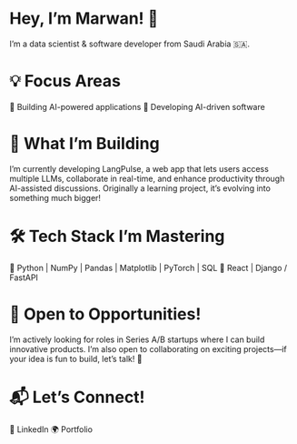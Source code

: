 # Hey, I’m Marwan! 👋

I’m a data scientist & software developer from Saudi Arabia 🇸🇦.

# 💡 Focus Areas

🔹 Building AI-powered applications
🔹 Developing AI-driven software

# 🚀 What I’m Building

I’m currently developing LangPulse, a web app that lets users access multiple LLMs, collaborate in real-time, and enhance productivity through AI-assisted discussions. Originally a learning project, it’s evolving into something much bigger!

# 🛠 Tech Stack I’m Mastering

🔹 Python | NumPy | Pandas | Matplotlib | PyTorch | SQL
🔹 React | Django / FastAPI

# 🚀 Open to Opportunities!

I’m actively looking for roles in Series A/B startups where I can build innovative products. I’m also open to collaborating on exciting projects—if your idea is fun to build, let’s talk! 👯

# 📬 Let’s Connect!

🔗 LinkedIn
🌍 Portfolio
